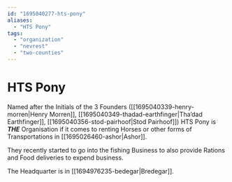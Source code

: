 ```yaml
---
id: "1695040277-hts-pony"
aliases:
  - "HTS Pony"
tags:
  - "organization"
  - "nevrest"
  - "two-counties"
---
```


# HTS Pony

Named after the Initials of the 3 Founders ([[1695040339-henry-morren|Henry Morren]], [[1695040349-thadad-earthfinger|Tha’dad Earthfinger]], [[1695040356-stod-pairhoof|Stod Pairhoof]]) HTS Pony is ***THE*** Organisation if it comes to renting Horses or other forms of Transportations in [[1695026460-ashor|Ashor]].

They recently started to go into the fishing Business to also provide Rations and Food deliveries to expend business.

The Headquarter is in [[1694976235-bedegar|Bredegar]].
